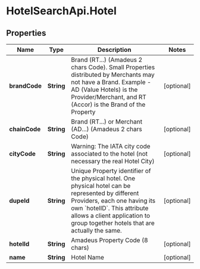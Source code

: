 # HotelSearchApi.Hotel

## Properties

Name | Type | Description | Notes
------------ | ------------- | ------------- | -------------
**brandCode** | **String** | Brand (RT...) (Amadeus 2 chars Code). Small Properties distributed by Merchants may not have a Brand. Example - AD (Value Hotels) is the Provider/Merchant, and RT (Accor) is the Brand of the Property | [optional] 
**chainCode** | **String** | Brand (RT...) or Merchant (AD...) (Amadeus 2 chars Code) | [optional] 
**cityCode** | **String** | Warning: The IATA city code associated to the hotel (not necessary the real Hotel City) | [optional] 
**dupeId** | **String** | Unique Property identifier of the physical hotel. One physical hotel can be represented by different Providers, each one having its own &#x60;hotelID&#x60;. This attribute allows a client application to group together hotels that are actually the same. | [optional] 
**hotelId** | **String** | Amadeus Property Code (8 chars) | [optional] 
**name** | **String** | Hotel Name | [optional] 


